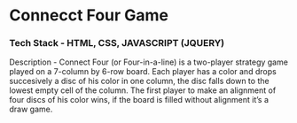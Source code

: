 # Connecct Four Game
### Tech Stack - HTML, CSS, JAVASCRIPT (JQUERY)
Description - Connect Four (or Four-in-a-line) is a two-player strategy game played on a 7-column by 6-row board. 
Each player has a color and drops succesively a disc of his color in one column, the disc falls down to the lowest empty cell of the column. 
The first player to make an alignment of four discs of his color wins, if the board is filled without alignment it’s a draw game.
